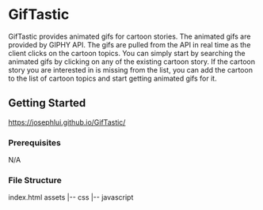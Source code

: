 # GifTastic

GifTastic provides animated gifs for cartoon stories.  The animated gifs are provided by GIPHY API.  The gifs are pulled from the API in real time as the client clicks on the cartoon topics.  You can simply start by searching the animated gifs by clicking on any of the existing cartoon story.  If the cartoon story you are interested in is missing from the list, you can add the cartoon to the list of cartoon topics and start getting animated gifs for it.   


## Getting Started

https://josephlui.github.io/GifTastic/

### Prerequisites

N/A

### File Structure

index.html
assets 
  |-- css 
  |-- javascript
 

